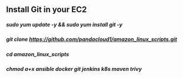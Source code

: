 ## Install Git in your EC2

##### sudo yum update -y && sudo yum install git -y
##### git clone [<current-url>](https://github.com/pandacloud1/amazon_linux_scripts.git)https://github.com/pandacloud1/amazon_linux_scripts.git
##### cd amazon_linux_scripts
##### chmod a+x ansible docker git jenkins k8s maven trivy
